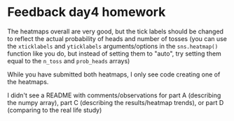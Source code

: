 # Feedback day4 homework

The heatmaps overall are very good, but the tick labels should be changed to reflect the actual probability of heads and number of tosses (you can use the `xticklabels` and `yticklabels` arguments/options in the `sns.heatmap()` function like you do, but instead of setting them to "auto", try setting them equal to the `n_toss` and `prob_heads` arrays)

While you have submitted both heatmaps, I only see code creating one of the heatmaps. 

I didn't see a README with comments/observations for part A (describing the numpy array), part C (describing the results/heatmap trends), or part D (comparing to the real life study)
